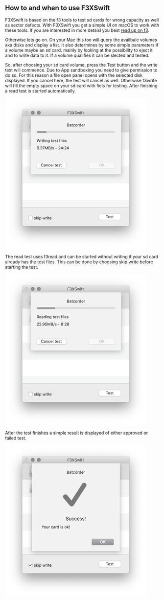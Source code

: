 ## How to and when to use F3XSwift

F3XSwift is based on the f3 tools to test sd cards for wrong capacity as well as sector defects. With F3XSwift you get a simple UI on macOS to work with these tools. If you are interested in more detaisl you best [read up on f3](https://fight-flash-fraud.readthedocs.io/en/latest/index.html).

Otherwise lets go on. On your Mac this too will query the availbale volumes aka disks and display a list. It also determines by some simple parameters if a volume maybe an sd card. mainly by looking at the possibility to eject it and to write data to it. If a volume qualifies it can be slected and tested.

So, after choosing your sd card volume, press the Test button and the write test will commence. Due to App sandboxing you need to give permission to do so. For this reason a file open panel opens with the selected disk displayed. If you cancel here, the test will cancel as well. Otherwise f3write will fill the empty space on your sd card with fiels for testing. After finishing a read test is started automatically. 

![screenshot writing test files](/docs/writing-screen.png)

The read test uses f3read and can be started without writing if your sd card already has the test files. This can be done by choosing skip write before starting the test.

![screenshot reading test files](/docs/reading-screen.png)

After the test finishes a simple result is displayed of either approved or failed test.

![screenshot test result](/docs/result.png)
